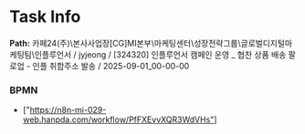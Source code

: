 # Task Info

**Path:** 카페24(주)\본사사업장\[CG]MI본부\마케팅센터\성장전략그룹\글로벌디지털마케팅팀\인플루언서 / jyjeong / [324320] 인플루언서 캠페인 운영 _ 협찬 상품 배송 팔로업 - 인플 취합주소 발송 / 2025-09-01_00-00-00

### BPMN
- ["https://n8n-mi-029-web.hanpda.com/workflow/PfFXEvvXQR3WdVHs"]

